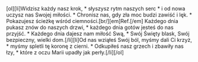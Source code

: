 [ol][li]Widzisz każdy nasz krok, * słyszysz rytm naszych serc * i od nowa uczysz nas Swojej miłości. * Chronisz nas, gdy zła moc budzi zawiść i lęk. * Pokazujesz ścieżkę wśród ciemności.[br/][em]Ref.[/em] Każdego dnia pukasz znów do naszych drzwi, * każdego dnia gotów jesteś do nas przyjść. * Każdego dnia dajesz nam miłość Swą, * Swój Święty blask, Swój bezpieczny, wielki dom.[/li][li]Od nas wziąłeś Swój ból, myśmy dali Ci krzyż, * myśmy spletli tę koronę z cierni. * Odkupiłeś nasz grzech i zbawiły nas łzy, * które z oczu Marii upadły jak perły.[/li][/ol]